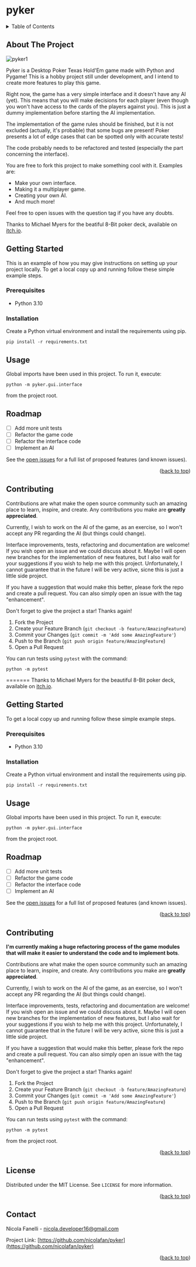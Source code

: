 <!-- Improved compatibility of back to top link: See: https://github.com/othneildrew/Best-README-Template/pull/73 -->
<a name="readme-top"></a>
<!--
*** Thanks for checking out the Best-README-Template. If you have a suggestion
*** that would make this better, please fork the repo and create a pull request
*** or simply open an issue with the tag "enhancement".
*** Don't forget to give the project a star!
*** Thanks again! Now go create something AMAZING! :D
-->

# pyker

<!-- TABLE OF CONTENTS -->
<details>
  <summary>Table of Contents</summary>
  <ol>
    <li>
      <a href="#about-the-project">About The Project</a>
      <ul>
        <li><a href="#built-with">Built With</a></li>
      </ul>
    </li>
    <li>
      <a href="#getting-started">Getting Started</a>
      <ul>
        <li><a href="#prerequisites">Prerequisites</a></li>
        <li><a href="#installation">Installation</a></li>
      </ul>
    </li>
    <li><a href="#usage">Usage</a></li>
    <li><a href="#roadmap">Roadmap</a></li>
    <li><a href="#contributing">Contributing</a></li>
    <li><a href="#license">License</a></li>
    <li><a href="#contact">Contact</a></li>
    <li><a href="#acknowledgments">Acknowledgments</a></li>
  </ol>
</details>



<!-- ABOUT THE PROJECT -->
## About The Project

![pyker1](https://user-images.githubusercontent.com/48762613/202529261-05186aa3-48e4-4159-9a7d-3c61619ae7cf.png)

Pyker is a Desktop Poker Texas Hold'Em game made with Python and Pygame!
This is a hobby project still under development, and I intend to create more features to play this game.

Right now, the game has a very simple interface and it doesn't have any AI (yet). This means that you will make decisions for each player (even though you won't have access to the cards of the players against you). This is just a dummy implementation before starting the AI implementation.


The implementation of the game rules should be finished, but it is not excluded (actually, it's probable) that some bugs are present! Poker presents a lot of edge cases that can be spotted only with accurate tests!

The code probably needs to be refactored and tested (especially the part concerning the interface).

You are free to fork this project to make something cool with it. Examples are:
* Make your own interface.
* Making it a multiplayer game.
* Creating your own AI.
* And much more!

Feel free to open issues with the question tag if you have any doubts.


Thanks to Michael Myers for the beatiful 8-Bit poker deck, available on [itch.io](https://drawsgood.itch.io/8bit-deck-card-assets).

<!-- GETTING STARTED -->
## Getting Started

This is an example of how you may give instructions on setting up your project locally.
To get a local copy up and running follow these simple example steps.

### Prerequisites

* Python 3.10

### Installation

Create a Python virtual environment and install the requirements using pip.

```
pip install -r requirements.txt
```

<!-- USAGE EXAMPLES -->
## Usage

Global imports have been used in this project. To run it, execute:

```
python -m pyker.gui.interface
```

from the project root.

<!-- ROADMAP -->
## Roadmap

- [ ] Add more unit tests
- [ ] Refactor the game code
- [ ] Refactor the interface code
- [ ] Implement an AI

See the [open issues](https://github.com/nicolafan/pyker/issues) for a full list of proposed features (and known issues).

<p align="right">(<a href="#readme-top">back to top</a>)</p>

<!-- CONTRIBUTING -->
## Contributing

Contributions are what make the open source community such an amazing place to learn, inspire, and create. Any contributions you make are **greatly appreciated**.

Currently, I wish to work on the AI of the game, as an exercise, so I won't accept any PR regarding the AI (but things could change).

Interface improvements, tests, refactoring and documentation are welcome! If you wish open an issue and we could discuss about it. Maybe I will open new branches for the implementation of new features, but I also wait for your suggestions if you wish to help me with this project. Unfortunately, I cannot guarantee that in the future I will be very active, sicne this is just a little side project.

If you have a suggestion that would make this better, please fork the repo and create a pull request. You can also simply open an issue with the tag "enhancement".

Don't forget to give the project a star! Thanks again!

1. Fork the Project
2. Create your Feature Branch (`git checkout -b feature/AmazingFeature`)
3. Commit your Changes (`git commit -m 'Add some AmazingFeature'`)
4. Push to the Branch (`git push origin feature/AmazingFeature`)
5. Open a Pull Request

You can run tests using `pytest` with the command:
```
python -m pytest
```
=======
Thanks to Michael Myers for the beautiful 8-Bit poker deck, available on [itch.io](https://drawsgood.itch.io/8bit-deck-card-assets).

<!-- GETTING STARTED -->
## Getting Started

To get a local copy up and running follow these simple example steps.

### Prerequisites

* Python 3.10

### Installation

Create a Python virtual environment and install the requirements using pip.

```
pip install -r requirements.txt
```

<!-- USAGE EXAMPLES -->
## Usage

Global imports have been used in this project. To run it, execute:

```
python -m pyker.gui.interface
```

from the project root.

<!-- ROADMAP -->
## Roadmap

- [ ] Add more unit tests
- [ ] Refactor the game code
- [ ] Refactor the interface code
- [ ] Implement an AI

See the [open issues](https://github.com/nicolafan/pyker/issues) for a full list of proposed features (and known issues).

<p align="right">(<a href="#readme-top">back to top</a>)</p>

<!-- CONTRIBUTING -->
## Contributing

**I'm currently making a huge refactoring process of the game modules that will make it easier to understand the code and to implement bots**.

Contributions are what make the open source community such an amazing place to learn, inspire, and create. Any contributions you make are **greatly appreciated**.

Currently, I wish to work on the AI of the game, as an exercise, so I won't accept any PR regarding the AI (but things could change).

Interface improvements, tests, refactoring and documentation are welcome! If you wish open an issue and we could discuss about it. Maybe I will open new branches for the implementation of new features, but I also wait for your suggestions if you wish to help me with this project. Unfortunately, I cannot guarantee that in the future I will be very active, sicne this is just a little side project.

If you have a suggestion that would make this better, please fork the repo and create a pull request. You can also simply open an issue with the tag "enhancement".

Don't forget to give the project a star! Thanks again!

1. Fork the Project
2. Create your Feature Branch (`git checkout -b feature/AmazingFeature`)
3. Commit your Changes (`git commit -m 'Add some AmazingFeature'`)
4. Push to the Branch (`git push origin feature/AmazingFeature`)
5. Open a Pull Request

You can run tests using `pytest` with the command:
```
python -m pytest
```

from the project root.

<p align="right">(<a href="#readme-top">back to top</a>)</p>

<!-- LICENSE -->
## License

Distributed under the MIT License. See `LICENSE` for more information.

<p align="right">(<a href="#readme-top">back to top</a>)</p>

<!-- CONTACT -->
## Contact

Nicola Fanelli - nicola.developer16@gmail.com

Project Link: [https://github.com/nicolafan/pyker](https://github.com/nicolafan/pyker)

<p align="right">(<a href="#readme-top">back to top</a>)</p>

<!-- MARKDOWN LINKS & IMAGES -->
<!-- https://www.markdownguide.org/basic-syntax/#reference-style-links -->
[contributors-shield]: https://img.shields.io/github/contributors/othneildrew/Best-README-Template.svg?style=for-the-badge
[contributors-url]: https://github.com/othneildrew/Best-README-Template/graphs/contributors
[forks-shield]: https://img.shields.io/github/forks/othneildrew/Best-README-Template.svg?style=for-the-badge
[forks-url]: https://github.com/othneildrew/Best-README-Template/network/members
[stars-shield]: https://img.shields.io/github/stars/othneildrew/Best-README-Template.svg?style=for-the-badge
[stars-url]: https://github.com/othneildrew/Best-README-Template/stargazers
[issues-shield]: https://img.shields.io/github/issues/othneildrew/Best-README-Template.svg?style=for-the-badge
[issues-url]: https://github.com/othneildrew/Best-README-Template/issues
[license-shield]: https://img.shields.io/github/license/othneildrew/Best-README-Template.svg?style=for-the-badge
[license-url]: https://github.com/othneildrew/Best-README-Template/blob/master/LICENSE.txt
[linkedin-shield]: https://img.shields.io/badge/-LinkedIn-black.svg?style=for-the-badge&logo=linkedin&colorB=555
[linkedin-url]: https://linkedin.com/in/othneildrew
[product-screenshot]: images/screenshot.png
[Next.js]: https://img.shields.io/badge/next.js-000000?style=for-the-badge&logo=nextdotjs&logoColor=white
[Next-url]: https://nextjs.org/
[React.js]: https://img.shields.io/badge/React-20232A?style=for-the-badge&logo=react&logoColor=61DAFB
[React-url]: https://reactjs.org/
[Vue.js]: https://img.shields.io/badge/Vue.js-35495E?style=for-the-badge&logo=vuedotjs&logoColor=4FC08D
[Vue-url]: https://vuejs.org/
[Angular.io]: https://img.shields.io/badge/Angular-DD0031?style=for-the-badge&logo=angular&logoColor=white
[Angular-url]: https://angular.io/
[Svelte.dev]: https://img.shields.io/badge/Svelte-4A4A55?style=for-the-badge&logo=svelte&logoColor=FF3E00
[Svelte-url]: https://svelte.dev/
[Laravel.com]: https://img.shields.io/badge/Laravel-FF2D20?style=for-the-badge&logo=laravel&logoColor=white
[Laravel-url]: https://laravel.com
[Bootstrap.com]: https://img.shields.io/badge/Bootstrap-563D7C?style=for-the-badge&logo=bootstrap&logoColor=white
[Bootstrap-url]: https://getbootstrap.com
[JQuery.com]: https://img.shields.io/badge/jQuery-0769AD?style=for-the-badge&logo=jquery&logoColor=white
[JQuery-url]: https://jquery.com 
